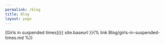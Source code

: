 ```yaml
---
permalink: /blog
title: Blog
layout: page
---
```




[Girls in suspended times]({{ site.baseurl }}{% link Blog/girls-in-suspended-times.md %})
